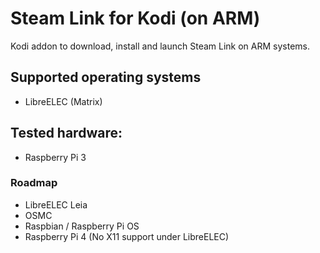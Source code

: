 # Steam Link for Kodi (on ARM)
Kodi addon to download, install and launch Steam Link on ARM systems.  

## Supported operating systems
- LibreELEC (Matrix)

## Tested hardware:
- Raspberry Pi 3

### Roadmap
- LibreELEC Leia
- OSMC
- Raspbian / Raspberry Pi OS
- Raspberry Pi 4 (No X11 support under LibreELEC)

